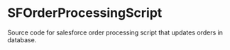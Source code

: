 # SFOrderProcessingScript
Source code for salesforce order processing script that updates orders in database.
